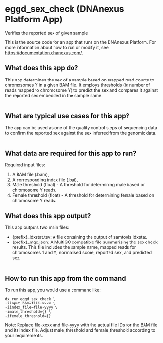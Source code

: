 <!-- dx-header -->
# eggd_sex_check (DNAnexus Platform App)

Verifies the reported sex of given sample

This is the source code for an app that runs on the DNAnexus Platform.
For more information about how to run or modify it, see
https://documentation.dnanexus.com/.
<!-- /dx-header -->

## What does this app do?
This app determines the sex of a sample based on mapped read counts to chromosomes Y in a given BAM file. It employs thresholds (ie number of reads mapped to chromosome Y) to predict the sex and compares it against the reported sex embedded in the sample name.
<br></br>

## What are typical use cases for this app?
The app can be used as one of the quality control steps of sequencing data to confirm the reported sex against the sex inferred from the genomic data.
<br></br>

## What data are required for this app to run?
Required input files:

1. A BAM file (.bam),
2. A corresponding index file (.bai),
3. Male threshold (float) - A threshold for determining male based on chromosome Y reads.
4. Female threshold (float) - A threshold for determining female based on chromosome Y reads.

## What does this app output?
This app outputs two main files:

- {prefix}_idxstat.tsv: A file containing the output of samtools idxstat.
- {prefix}_mqc.json: A MultiQC compatible file summarising the sex check results. This file includes the sample name, mapped reads for chromosomes 1 and Y, normalised score, reported sex, and predicted sex.
<br></br>

## How to run this app from the command
To run this app, you would use a command like:

```
dx run eggd_sex_check \
-iinput_bam=file-xxxx \
-iindex_file=file-yyyy \
-imale_threshold={} \
-ifemale_threshold={}

```
Note: Replace file-xxxx and file-yyyy with the actual file IDs for the BAM file and its index file. Adjust male_threshold and female_threshold according to your requirements.
<br></br>